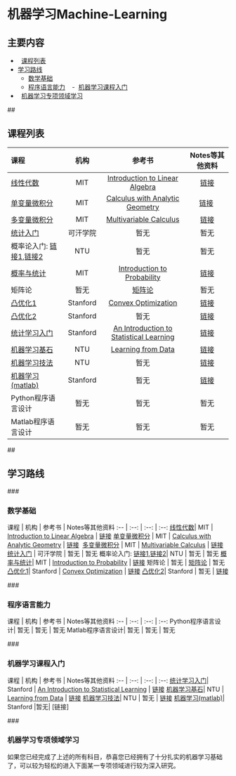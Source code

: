 # 机器学习Machine-Learning

## 主要内容
   
-   [课程列表](#curriculum)
-   [学习路线](#learning_route)
    -  [数学基础](#math_basic)
    -  [程序语言能力](#programming_basic) 
    -  [机器学习课程入门](#special_learning_1)
-   [机器学习专项领域学习](#special_learning_2)

##<h2 id="curriculum">课程列表</h2>

课程 | 机构 | 参考书 | Notes等其他资料
:-- | :--: | :--: | :--:
[线性代数](http://open.163.com/special/opencourse/daishu.html)| MIT | [Introduction to Linear Algebra](http://math.mit.edu/~gs/linearalgebra/) |  [链接](https://ocw.mit.edu/courses/mathematics/18-06-linear-algebra-spring-2010/study-materials/)
[单变量微积分](http://open.163.com/movie/2006/8/M/L/M6GLI5A07_M6GLJH1ML.html) |  MIT | [Calculus with Analytic Geometry](https://www.amazon.com/exec/obidos/ASIN/0070576424/ref=nosim/mitopencourse-20)  | [链接](https://ocw.mit.edu/courses/mathematics/18-01-single-variable-calculus-fall-2006/) 
[多变量微积分](http://open.163.com/special/opencourse/multivariable.html)  |  MIT | [Multivariable Calculus](https://www.amazon.com/exec/obidos/ASIN/0130339679/ref=nosim/mitopencourse-20) | [链接](https://ocw.mit.edu/courses/mathematics/18-02-multivariable-calculus-fall-2007/)
[统计入门](http://open.163.com/movie/2011/6/6/0/M82IC6GQU_M83J9IK60.html) | 可汗学院 | 暂无 | 暂无
概率论入门: [链接1](http://mooc.guokr.com/course/461/%E6%A9%9F%E7%8E%87/),[链接2](https://www.youtube.com/watch?v=GwSEguqJj6U&index=1&list=PLtvno3VRDR_jMAJcNY1n4pnP5kXtPOmVk)| NTU | 暂无 | 暂无
[概率与统计](https://www.youtube.com/watch?v=j9WZyLZCBzs&list=PLQ3khvAsNhargDx0dG1cQXOrA2u3JsFKc)| MIT | [Introduction to Probability](https://www.amazon.com/exec/obidos/ASIN/188652923X/ref=nosim/mitopencourse-20) | [链接](https://ocw.mit.edu/courses/electrical-engineering-and-computer-science/6-041-probabilistic-systems-analysis-and-applied-probability-fall-2010/tutorials/)
矩阵论 | 暂无 | [矩阵论](https://www.amazon.cn/%E7%9F%A9%E9%98%B5%E8%AE%BA-%E6%88%B4%E5%8D%8E/dp/B00116BRO0/ref=sr_1_1?s=books&ie=UTF8&qid=1478614198&sr=1-1&keywords=%E6%88%B4%E5%8D%8E%EF%BC%8C+%E7%9F%A9%E9%98%B5%E8%AE%BA) | 暂无 
[凸优化1](https://lagunita.stanford.edu/courses/Engineering/CVX101/Winter2014/about)| Stanford | [Convex Optimization](http://www.stanford.edu/~boyd/cvxbook/bv_cvxbook.pdf) | [链接](http://stanford.edu/class/ee364a/index.html)
[凸优化2](https://www.youtube.com/watch?v=U3lJAObbMFI&list=PL3940DD956CDF0622&index=20)| Stanford | 暂无 |  [链接](http://stanford.edu/class/ee364b/)
[统计学习入门](https://lagunita.stanford.edu/courses/HumanitiesSciences/StatLearning/Winter2016/about)| Stanford | [An Introduction to Statistical Learning](http://www-bcf.usc.edu/~gareth/ISL/) | [链接](https://lagunita.stanford.edu/courses/HumanitiesSciences/StatLearning/Winter2016/about)
[机器学习基石](https://www.coursera.org/instructor/htlin)| NTU | [Learning from Data](https://www.amazon.com/gp/product/1600490069) | [链接](https://www.csie.ntu.edu.tw/~htlin/course/mlfound16fall/)
[机器学习技法](https://www.coursera.org/instructor/htlin)| NTU | 暂无 | [链接](https://www.csie.ntu.edu.tw/~htlin/course/ml15fall/)
[机器学习(matlab)](http://open.163.com/movie/2008/1/M/C/M6SGF6VB4_M6SGHFBMC.html)| Stanford |暂无| [链接](http://cs229.stanford.edu/materials.html)
Python程序语言设计| 暂无 | 暂无 | 暂无
Matlab程序语言设计| 暂无 | 暂无 | 暂无

##<h2 id="learning_route">学习路线</h2>
###<h3 id="math_basic">数学基础</h3>
课程 | 机构 | 参考书 | Notes等其他资料
:-- | :--: | :--: | :--:
[线性代数](http://open.163.com/special/opencourse/daishu.html)| MIT | [Introduction to Linear Algebra](http://math.mit.edu/~gs/linearalgebra/) |  [链接](https://ocw.mit.edu/courses/mathematics/18-06-linear-algebra-spring-2010/study-materials/)
[单变量微积分](http://open.163.com/movie/2006/8/M/L/M6GLI5A07_M6GLJH1ML.html) |  MIT | [Calculus with Analytic Geometry](https://www.amazon.com/exec/obidos/ASIN/0070576424/ref=nosim/mitopencourse-20)  | [链接](https://ocw.mit.edu/courses/mathematics/18-01-single-variable-calculus-fall-2006/) 
[多变量微积分](http://open.163.com/special/opencourse/multivariable.html)  |  MIT | [Multivariable Calculus](https://www.amazon.com/exec/obidos/ASIN/0130339679/ref=nosim/mitopencourse-20) | [链接](https://ocw.mit.edu/courses/mathematics/18-02-multivariable-calculus-fall-2007/)
[统计入门](http://open.163.com/movie/2011/6/6/0/M82IC6GQU_M83J9IK60.html) | 可汗学院 | 暂无 | 暂无
概率论入门: [链接1](http://mooc.guokr.com/course/461/%E6%A9%9F%E7%8E%87/),[链接2](https://www.youtube.com/watch?v=GwSEguqJj6U&index=1&list=PLtvno3VRDR_jMAJcNY1n4pnP5kXtPOmVk)| NTU | 暂无 | 暂无
[概率与统计](https://www.youtube.com/watch?v=j9WZyLZCBzs&list=PLQ3khvAsNhargDx0dG1cQXOrA2u3JsFKc)| MIT | [Introduction to Probability](https://www.amazon.com/exec/obidos/ASIN/188652923X/ref=nosim/mitopencourse-20) | [链接](https://ocw.mit.edu/courses/electrical-engineering-and-computer-science/6-041-probabilistic-systems-analysis-and-applied-probability-fall-2010/tutorials/)
矩阵论 | 暂无 | [矩阵论](https://www.amazon.cn/%E7%9F%A9%E9%98%B5%E8%AE%BA-%E6%88%B4%E5%8D%8E/dp/B00116BRO0/ref=sr_1_1?s=books&ie=UTF8&qid=1478614198&sr=1-1&keywords=%E6%88%B4%E5%8D%8E%EF%BC%8C+%E7%9F%A9%E9%98%B5%E8%AE%BA) | 暂无 
[凸优化1](https://lagunita.stanford.edu/courses/Engineering/CVX101/Winter2014/about)| Stanford | [Convex Optimization](http://www.stanford.edu/~boyd/cvxbook/bv_cvxbook.pdf) | [链接](http://stanford.edu/class/ee364a/index.html)
[凸优化2](https://www.youtube.com/watch?v=U3lJAObbMFI&list=PL3940DD956CDF0622&index=20)| Stanford | 暂无 |  [链接](http://stanford.edu/class/ee364b/)

###<h3 id="programming_basic">程序语言能力</h3>
课程 | 机构 | 参考书 | Notes等其他资料
:-- | :--: | :--: | :--:
Python程序语言设计| 暂无 | 暂无 | 暂无
Matlab程序语言设计| 暂无 | 暂无 | 暂无

###<h3 id="special_learning_1">机器学习课程入门</h3>
课程 | 机构 | 参考书 | Notes等其他资料
:-- | :--: | :--: | :--:
[统计学习入门](https://lagunita.stanford.edu/courses/HumanitiesSciences/StatLearning/Winter2016/about)| Stanford | [An Introduction to Statistical Learning](http://www-bcf.usc.edu/~gareth/ISL/) | [链接](https://lagunita.stanford.edu/courses/HumanitiesSciences/StatLearning/Winter2016/about)
[机器学习基石](https://www.coursera.org/instructor/htlin)| NTU | [Learning from Data](https://www.amazon.com/gp/product/1600490069) | [链接](https://www.csie.ntu.edu.tw/~htlin/course/mlfound16fall/)
[机器学习技法](https://www.coursera.org/instructor/htlin)| NTU | 暂无 | [链接](https://www.csie.ntu.edu.tw/~htlin/course/ml15fall/)
[机器学习(matlab)](http://open.163.com/movie/2008/1/M/C/M6SGF6VB4_M6SGHFBMC.html)| Stanford |暂无| [链接]

###<h3 id="special_learning_2">机器学习专项领域学习</h3>
如果您已经完成了上述的所有科目，恭喜您已经拥有了十分扎实的机器学习基础了，可以较为轻松的进入下面某一专项领域进行较为深入研究。
